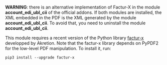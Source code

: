 **WARNING**: there is an alternative implementation of Factur-X in the module **account_edi_ubl_cii** of the official addons. If both modules are installed, the XML embedded in the PDF is the XML generated by the module **account_edi_ubl_cii**. To avoid that, you need to uninstall the module **account_edi_ubl_cii**.

This module requires a recent version of the Python library
[factur-x](https://github.com/akretion/factur-x) developped by Akretion.
Note that the factur-x library depends on PyPDF2 for the low-level PDF
manipulation. To install it, run:

``` 
pip3 install --upgrade factur-x
```
